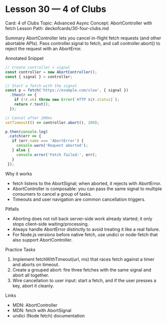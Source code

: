 # Lesson 30 — 4 of Clubs
Card: 4 of Clubs
Topic: Advanced Async
Concept: AbortController with fetch
Lesson Path: deckofcards/30-four-clubs.md

Summary
AbortController lets you cancel in-flight fetch requests (and other abortable APIs). Pass controller.signal to fetch, and call controller.abort() to reject the request with an AbortError.

Annotated Snippet
```js
// Create controller + signal
const controller = new AbortController();
const { signal } = controller;

// Start a fetch with the signal
const p = fetch('https://example.com/slow', { signal })
  .then(r => {
    if (!r.ok) throw new Error(`HTTP ${r.status}`);
    return r.text();
  });

// Cancel after 200ms
setTimeout(() => controller.abort(), 200);

p.then(console.log)
 .catch(err => {
   if (err.name === 'AbortError') {
     console.warn('Request aborted');
   } else {
     console.error('Fetch failed:', err);
   }
 });
```

Why it works
- fetch listens to the AbortSignal; when aborted, it rejects with AbortError.
- AbortController is composable: you can pass the same signal to multiple consumers to cancel a group of tasks.
- Timeouts and user navigation are common cancellation triggers.

Pitfalls
- Aborting does not roll back server-side work already started; it only stops client-side waiting/processing.
- Always handle AbortError distinctly to avoid treating it like a real failure.
- For Node.js versions before native fetch, use undici or node-fetch that also support AbortController.

Practice Tasks
1) Implement fetchWithTimeout(url, ms) that races fetch against a timer and aborts on timeout.
2) Create a grouped abort: fire three fetches with the same signal and abort all together.
3) Wire cancellation to user input: start a fetch, and if the user presses a key, abort it cleanly.

Links
- MDN: AbortController
- MDN: fetch with AbortSignal
- undici (Node fetch) documentation